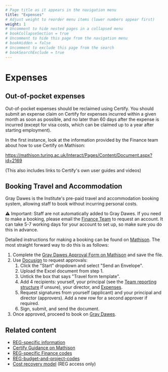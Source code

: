 ```yaml
---
# Page title as it appears in the navigation menu
title: "Expenses"
# Adjust weight to reorder menu items (lower numbers appear first)
weight: 1
# Uncomment to hide nested pages in a collapsed menu
# bookCollapseSection = true
# Uncomment to hide this page from the navigation menu
# bookHidden = false
# Uncomment to exclude this page from the search
# bookSearchExclude = true
---
```


# Expenses

## Out-of-pocket expenses

Out-of-pocket expenses should be reclaimed using Certify. You should submit an expense claim on Certify for expenses incurred within a given month as soon as possible, and no later than 60 days after the expense is incurred (except for visa costs, which can be claimed up to a year after starting employment).

In the first instance, look at the information provided by the Finance team about how to use Certify on Mathison:

https://mathison.turing.ac.uk/Interact/Pages/Content/Document.aspx?id=2169

(This also includes links to Certify's own user guides and videos)

## Booking Travel and Accommodation

Gray Dawes is the Institute's pre-paid travel and accommodation booking system, allowing staff to book without incurring personal costs.

:warning: Important: Staff are not automatically added to Gray Dawes.
If you need to make a booking, please email the [Finance Team](mailto:expense@turing.ac.uk) to request an account.
It can take 5-7 working days for your account to set up, so make sure you do this in advance.

Detailed instructions for making a booking can be found on [Mathison](https://mathison.turing.ac.uk/page/2738).
The most straight forward way to do this is as follows:

1. Complete the [Gray Dawes Approval Form on Mathison](https://mathison.turing.ac.uk/Utilities/Uploads/Handler/Uploader.ashx?area=composer&filename=Gray+Dawes+approval+form.xlsx&fileguid=49b359b3-59c3-439e-8a16-810ba5f0ae26) and save the file.
1. Use [Docusign](https://apps.docusign.com/send/home) to request approvals:
    1. Click the "Start" dropdown and select "Send an Envelope".
    1. Upload the Excel document from step 1.
    1. Untick the box that says "Travel form template".
    1. Add 4 recipients: yourself, your principal (see the [Team reporting structure](https://github.com/alan-turing-institute/research-engineering-group/wiki/Team-reporting-structure) if unsure), your director, and [Expenses](mailto:expense@turing.ac.uk).
    1. Request signatures from yourself (applicant) and your principal and director (approvers).
    Add a new row for a second approver if required.
    1. Sign, submit, and send the document.
1. Once approved, proceed to book on [Gray Dawes](https://www.gdg.travel/login/).

## Related content

- [REG-specific information](https://github.com/alan-turing-institute/research-engineering-group/wiki/Reclaiming-out-of-pocket-expenses)
- [Certify Guidance on Mathison](https://mathison.turing.ac.uk/Interact/Pages/Content/Document.aspx?id=2169)
- [REG-specific Finance codes](https://github.com/alan-turing-institute/research-engineering-group/wiki/REG-specific-finance-codes)
- [REG-budget-and-project-codes](https://github.com/alan-turing-institute/research-engineering-group/wiki/REG-budget-and-project-codes)
- [Cost recovery model](https://github.com/alan-turing-institute/Hut23/wiki/REG-cost-recovery) (REG access only)